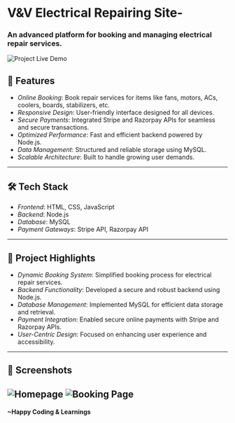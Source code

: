 # V&V Electrical Repairing Site-

### An advanced platform for booking and managing electrical repair services.

![Project Live Demo](https://via.placeholder.com/800x400) <!-- Replace with actual screenshot URL -->

## 🌟 Features
- *Online Booking*: Book repair services for items like fans, motors, ACs, coolers, boards, stabilizers, etc.
- *Responsive Design*: User-friendly interface designed for all devices.
- *Secure Payments*: Integrated Stripe and Razorpay APIs for seamless and secure transactions.
- *Optimized Performance*: Fast and efficient backend powered by Node.js.
- *Data Management*: Structured and reliable storage using MySQL.
- *Scalable Architecture*: Built to handle growing user demands.

---
## 🛠 Tech Stack
- *Frontend*: HTML, CSS, JavaScript
- *Backend*: Node.js
- *Database*: MySQL
- *Payment Gateways*: Stripe API, Razorpay API
---
## 🚀 Project Highlights
- *Dynamic Booking System*: Simplified booking process for electrical repair services.
- *Backend Functionality*: Developed a secure and robust backend using Node.js.
- *Database Management*: Implemented MySQL for efficient data storage and retrieval.
- *Payment Integration*: Enabled secure online payments with Stripe and Razorpay APIs.
- *User-Centric Design*: Focused on enhancing user experience and accessibility.
---
## 📸 Screenshots
![Homepage](https://via.placeholder.com/800x400) <!-- Replace with actual screenshot URL -->
![Booking Page](https://via.placeholder.com/800x400) <!-- Replace with actual screenshot URL -->
---
#### ~Happy Coding & Learnings